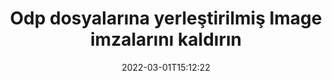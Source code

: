 ---
############################# Static ############################
layout: "auto-gen-signature"
date: 2022-03-01T15:12:22
draft: false
operation: Delete
signaturetype: Image
fileformat: Odp
productName: Java
lang: tr
productCode: java
otherformats: pdf doc docx docm dot dotm dotx odt ott rtf xls xlsx xlsm xlsb csv ods ots xltx xltm ppt pptx pps ppsx odp otp potx potm pptm ppsm
breadcrumb: Put Image signature on Odp for Java

############################# Head ############################
head_title: "Java aracılığıyla Odp dosyalarından Image imzasını silin"
head_description: "İmzalı Odp belgelerindeki belirli Image imzalarının silinmesi kısa Java koduyla kolayca gerçekleştirilebilir."

############################# Header ############################
title: "Odp dosyalarına yerleştirilmiş Image imzalarını kaldırın"
description: "Odp dokümanlarından çeşitli Image imzalarını silin. Image imzasını kaldırmak için basit Java kodu gerekir."
bg_image: "https://cms.admin.containerize.com/templates/aspose/App_Themes/V3/images/bg/header1.png"
bg_overlay: false
button:
    enable: true

############################# SubMenu ############################
submenu:
    enable: true

    left:
        img_alt: "GroupDocs.Signature for Java"
        image: "https://cms.admin.containerize.com/templates/groupdocs/images/product-logos/90x90-noborder/groupdocs-signature-java.png"
        product: "GroupDocs.Signature"
        platform: "Java"



############################# About ############################
about:
    enable: true
    title: "GroupDocs.Signature for Java API özellikleri hakkında bilgi alın"
    content: |
        [GroupDocs.Signature for Java](https://products.groupdocs.com/signature/java/) API, belgelerinizi elektronik imza kullanarak işlemek için birçok yol sağlar. Metinler, resimler, dijital sertifikalar, barkodlar, QR kodları, damgalar veya meta veriler gibi dijital imzalar mevcuttur. Müşteriler, PDF'lerde, MS Word belgelerinde, MS Excel çalışma kitaplarında, MS PowerPoint sunumlarında, Adobe Photoshop dosyalarında ve çeşitli görüntü formatlarında dijital imza ekleme, silme, güncelleme, doğrulama veya arama olanağına sahiptir. Çok sayıda kullanışlı özellik ve ayar sağlanmıştır.
    

############################# Steps ############################
steps:
    enable: true
    title_left: "Odp belgenizden Image imzaları nasıl kaldırılır"
    content_left: |
        [GroupDocs.Signature for Java](https://products.groupdocs.com/signature/java/), Odp belgelerindeki Image imzalarını birkaç satır kodla temizlemek için kullanışlı bir özellik sağlar.
        
        * İlk olarak, bir yapıcı parametresi olarak belgenize giden Signature nesne yolunun örneğini oluşturun.
        * Ardından uygun bir imza nesnesi oluşturun ve benzersiz tanımlayıcısını ayarlayın.
        * Bundan sonra, silinmesi gereken imza nesnesini geçen Delete yöntemini çağırın.
        * Son olarak, işlem operasyon sonuçları.

    title_right: "sistem gereksinimleri"
    content_right: |
        GroupDocs.Signature for Java, tüm büyük platformlarda ve işletim sistemlerinde desteklenir. Aşağıdaki kodu çalıştırmadan önce lütfen aşağıdaki ön koşulların sisteminizde kurulu olduğundan emin olun.

        * İşletim sistemleri: Microsoft Windows, Linux, MacOS
        * Geliştirme ortamları: NetBeans, Intellij IDEA, Eclipse, etc.
        * Java runtime: J2SE 6.0 and above
        * GroupDocs.Signature for Java ürününün en son sürümünü [Maven}](https://repository.groupdocs.com/webapp/#/artifacts/browse/tree/General/repo/com/groupdocs/groupdocs-signature) adresinden indirin
         
    code: |
        ```java    
                
        // Set up input Odp file
        String filePath = "input.odp";
        // Set up output file
        String outputFilePath = "output.odp";

        // Instantiate Signature for input file
        Signature signature = new Signature(filePath);

        // Id of signature which is supposed to be deleted
        // such Id may be obtained as result of search operation
        String id = "e3ad0ec7-9abf-426d-b9aa-b3328f3f1470";

        // provide signature features to delete
        ImageSignature signatureToDelete = new ImageSignature(id);

        // delete signature
        Boolean deleteResult = signature.delete(outputFilePath, signatureToDelete);

        // process deletion result
        if (deleteResult)
        {
                System.out.println("Signature was deleted successfully!");
        }
        ```

############################# Demos ############################
demos:
    enable: true
    title: "Image imzalarıyla imzalama Canlı Demo"
    content: |
       Hemen şimdi [GroupDocs.Signature App](https://products.groupdocs.app/signature/family) web sitesini ziyaret ederek Odp dosyasına çeşitli elektronik imzalar ekleyin.          

############################# More Formats ############################
more_formats:
    enable: true
    title: "Image imzalarınızı Java ile silin"
    content: |
        "Çeşitli belge formatlarına eklenen e-imzaların silinmesi. Ekstra kod olmadan imzaları hızla kaldırın."
    format: 
       
       
back_to_top:
    enable: true
---